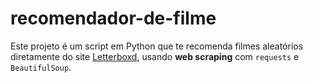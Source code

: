 # recomendador-de-filme
Este projeto é um script em Python que te recomenda filmes aleatórios diretamente do site [Letterboxd](https://letterboxd.com), usando **web scraping** com `requests` e `BeautifulSoup`.
